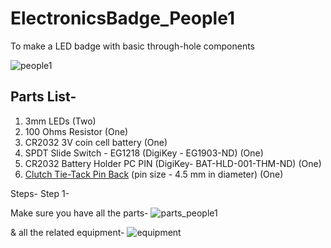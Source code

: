 # ElectronicsBadge_People1
To make a LED badge with basic through-hole components

![people1](https://user-images.githubusercontent.com/9293705/46259320-db638c80-c48c-11e8-874d-ca7f8142ea65.png)


## Parts List-

1. 3mm LEDs (Two)
2. 100 Ohms Resistor (One)
3. CR2032 3V coin cell battery (One)
4. SPDT Slide Switch - EG1218 (DigiKey - EG1903-ND) (One)
5. CR2032 Battery Holder PC PIN (DigiKey- BAT-HLD-001-THM-ND) (One)
6. [Clutch Tie-Tack Pin Back](https://www.amazon.com/gp/product/B0759PMB12/ref=oh_aui_search_detailpage?ie=UTF8&psc=1) (pin size - 4.5 mm in diameter) (One)


Steps-
Step 1-

Make sure you have all the parts-
![parts_people1](https://user-images.githubusercontent.com/9293705/46604282-905c0180-caaa-11e8-970c-9213989d36d4.png)

& all the related equipment- 
![equipment](https://user-images.githubusercontent.com/9293705/46604088-e4b2b180-caa9-11e8-815c-aa7beda94b09.png)

